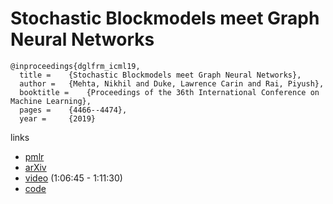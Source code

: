 # Stochastic Blockmodels meet Graph Neural Networks

```
@inproceedings{dglfrm_icml19,
  title = 	 {Stochastic Blockmodels meet Graph Neural Networks},
  author = 	 {Mehta, Nikhil and Duke, Lawrence Carin and Rai, Piyush},
  booktitle = 	 {Proceedings of the 36th International Conference on Machine Learning},
  pages = 	 {4466--4474},
  year = 	 {2019}
```

links
- [pmlr](http://proceedings.mlr.press/v97/mehta19a.html)
- [arXiv](https://arxiv.org/abs/1905.05738)
- [video](https://slideslive.com/38917935/networks-and-relational-learning?t=4259) (1:06:45 - 1:11:30)
- [code](https://github.com/nikhil-dce/SBM-meet-GNN)
